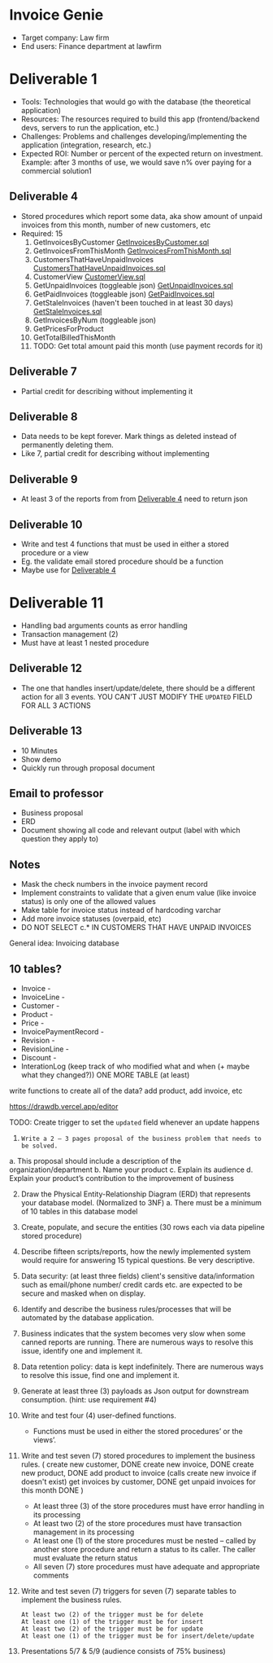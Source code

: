 # Invoice Genie

- Target company: Law firm
- End users: Finance department at lawfirm

# Deliverable 1
- Tools: Technologies that would go with the database (the theoretical application)
- Resources: The resources required to build this app (frontend/backend devs, servers to run the application, etc.)
- Challenges: Problems and challenges developing/implementing the application (integration, research, etc.)
- Expected ROI: Number or percent of the expected return on investment. Example: after 3 months of use, we would save n%
  over paying for a commercial solution1
 
## Deliverable 4
- Stored procedures which report some data, aka show amount of unpaid invoices from this month, number of new customers, etc
- Required: 15
  1. GetInvoicesByCustomer [GetInvoicesByCustomer.sql](SQL%2FDeliverable4_Reports%2FGetInvoicesByCustomer.sql)
  2. GetInvoicesFromThisMonth [GetInvoicesFromThisMonth.sql](SQL%2FDeliverable4_Reports%2FGetInvoicesFromThisMonth.sql)
  3. CustomersThatHaveUnpaidInvoices [CustomersThatHaveUnpaidInvoices.sql](SQL%2FDeliverable4_Reports%2FCustomersThatHaveUnpaidInvoices.sql)
  4. CustomerView [CustomerView.sql](SQL%2FViews%2FCustomerView.sql)
  5. GetUnpaidInvoices (toggleable json) [GetUnpaidInvoices.sql](SQL%2FDeliverable4_Reports%2FGetUnpaidInvoices.sql)
  6. GetPaidInvoices (toggleable json) [GetPaidInvoices.sql](SQL%2FDeliverable4_Reports%2FGetPaidInvoices.sql)
  7. GetStaleInvoices (haven't been touched in at least 30 days) [GetStaleInvoices.sql](SQL%2FDeliverable4_Reports%2FGetStaleInvoices.sql)
  8. GetInvoicesByNum (toggleable json)
  9. GetPricesForProduct
  10. GetTotalBilledThisMonth
  11. TODO: Get total amount paid this month (use payment records for it)

## Deliverable 7
- Partial credit for describing without implementing it

## Deliverable 8
- Data needs to be kept forever. Mark things as deleted instead of permanently deleting them.
- Like 7, partial credit for describing without implementing
## Deliverable 9
- At least 3 of the reports from from [Deliverable 4](#deliverable-4) need to return json

## Deliverable 10
- Write and test 4 functions that must be used in either a stored procedure or a view
- Eg. the validate email stored procedure should be a function
- Maybe use for [Deliverable 4](#deliverable-4)

# Deliverable 11
- Handling bad arguments counts as error handling
- Transaction management (2)
- Must have at least 1 nested procedure

## Deliverable 12
-  The one that handles insert/update/delete, there should be a different action for all 3 events. YOU CAN'T JUST
   MODIFY THE `UPDATED` FIELD FOR ALL 3 ACTIONS

## Deliverable 13
- 10 Minutes
- Show demo
- Quickly run through proposal document

## Email to professor
- Business proposal
- ERD
- Document showing all code and relevant output (label with which question they apply to)


## Notes
- Mask the check numbers in the invoice payment record
- Implement constraints to validate that a given enum value (like invoice status) is only one of the allowed values
- Make table for invoice status instead of hardcoding varchar
- Add more invoice statuses (overpaid, etc)
- DO NOT SELECT c.* IN CUSTOMERS THAT HAVE UNPAID INVOICES




General idea: Invoicing database

## 10 tables?

- Invoice -
- InvoiceLine -
- Customer -
- Product -
- Price -
- InvoicePaymentRecord -
- Revision -
- RevisionLine -
- Discount -
- InterationLog (keep track of who modified what and when (+ maybe what they changed?))
  ONE MORE TABLE (at least)

write functions to create all of the data? add product, add invoice, etc

https://drawdb.vercel.app/editor

TODO: Create trigger to set the `updated` field whenever an update happens

1.     Write a 2 – 3 pages proposal of the business problem that needs to be solved.

a. This proposal should include a description of the organization/department
b. Name your product
c. Explain its audience
d. Explain your product’s contribution to the improvement of business

2. Draw the Physical Entity-Relationship Diagram (ERD) that represents your database model. (Normalized to 3NF)
   a. There must be a minimum of 10 tables in this database model

3. Create, populate, and secure the entities (30 rows each via data pipeline stored procedure)
4. Describe fifteen scripts/reports, how the newly implemented system would require for answering 15 typical questions.
   Be very descriptive.
5. Data security: (at least three fields) client's sensitive data/information such as email/phone number/ credit cards
   etc. are expected to be secure and masked when on display.
6. Identify and describe the business rules/processes that will be automated by the database application.
7. Business indicates that the system becomes very slow when some canned reports are running. There are numerous ways to
   resolve this issue, identify one and implement it.
8. Data retention policy: data is kept indefinitely. There are numerous ways to resolve this issue, find one and
   implement it.
9. Generate at least three (3) payloads as Json output for downstream consumption. (hint: use requirement #4)
10. Write and test four (4) user-defined functions.
    - Functions must be used in either the stored procedures’ or the views’.
11. Write and test seven (7) stored procedures to implement the business rules.
    (
    create new customer, DONE
    create new invoice, DONE
    create new product, DONE
    add product to invoice (calls create new invoice if doesn't exist)
    get invoices by customer, DONE
    get unpaid invoices for this month DONE
    )
    - At least three (3) of the store procedures must have error handling in its processing
    - At least two (2) of the store procedures must have transaction management in its processing
    - At least one (1) of the store procedures must be nested – called by another store procedure and return a status to
      its caller. The caller must evaluate the return status
    - All seven (7) store procedures must have adequate and appropriate comments
12. Write and test seven (7) triggers for seven (7) separate tables to implement the business rules.

        At least two (2) of the trigger must be for delete
        At least one (1) of the trigger must be for insert
        At least two (2) of the trigger must be for update
        At least one (1) of the trigger must be for insert/delete/update

13. Presentations 5/7 & 5/9 (audience consists of 75% business)
